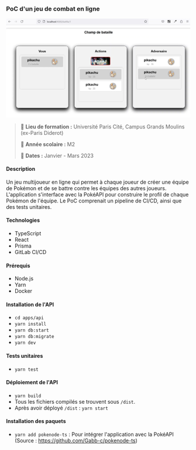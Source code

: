 ### PoC d'un jeu de combat en ligne

![battle-game.png](battle-game.png)
> :school: **Lieu de formation :** Université Paris Cité, Campus Grands Moulins (ex-Paris Diderot)
>
> :pushpin: **Année scolaire :** M2
> 
> :calendar: **Dates :** Janvier - Mars 2023 

#### Description
Un jeu multijoueur en ligne qui permet à chaque joueur de créer une équipe de Pokémon et de se battre contre les équipes des autres joueurs. 
L'application s'interface avec la PokéAPI pour construire le profil de chaque Pokémon de l'équipe.
Le PoC comprenait un pipeline de CI/CD, ainsi que des tests unitaires.

#### Technologies
- TypeScript
- React
- Prisma
- GitLab CI/CD

#### Prérequis
- Node.js
- Yarn
- Docker

#### Installation de l'API
- `cd apps/api` 
- `yarn install` 
- `yarn db:start`
- `yarn db:migrate` 
- `yarn dev` 

#### Tests unitaires
- `yarn test`

#### Déploiement de l'API
- `yarn build`
- Tous les fichiers compilés se trouvent sous `/dist`. 
- Après avoir déployé `/dist` : `yarn start`

#### Installation des paquets

- `yarn add pokenode-ts` : Pour intégrer l'application avec la PokéAPI (Source : https://github.com/Gabb-c/pokenode-ts)
